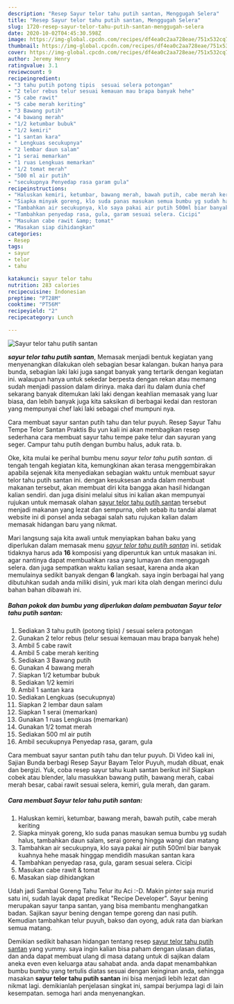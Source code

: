 ```yaml
---
description: "Resep Sayur telor tahu putih santan, Menggugah Selera"
title: "Resep Sayur telor tahu putih santan, Menggugah Selera"
slug: 1720-resep-sayur-telor-tahu-putih-santan-menggugah-selera
date: 2020-10-02T04:45:30.598Z
image: https://img-global.cpcdn.com/recipes/df4ea0c2aa728eae/751x532cq70/sayur-telor-tahu-putih-santan-foto-resep-utama.jpg
thumbnail: https://img-global.cpcdn.com/recipes/df4ea0c2aa728eae/751x532cq70/sayur-telor-tahu-putih-santan-foto-resep-utama.jpg
cover: https://img-global.cpcdn.com/recipes/df4ea0c2aa728eae/751x532cq70/sayur-telor-tahu-putih-santan-foto-resep-utama.jpg
author: Jeremy Henry
ratingvalue: 3.1
reviewcount: 9
recipeingredient:
- "3 tahu putih potong tipis  sesuai selera potongan"
- "2 telor rebus telur sesuai kemauan mau brapa banyak hehe"
- "5 cabe rawit"
- "5 cabe merah keriting"
- "3 Bawang putih"
- "4 bawang merah"
- "1/2 ketumbar bubuk"
- "1/2 kemiri"
- "1 santan kara"
- " Lengkuas secukupnya"
- "2 lembar daun salam"
- "1 serai memarkan"
- "1 ruas Lengkuas memarkan"
- "1/2 tomat merah"
- "500 ml air putih"
- "secukupnya Penyedap rasa garam gula"
recipeinstructions:
- "Haluskan kemiri, ketumbar, bawang merah, bawah putih, cabe merah keriting"
- "Siapka minyak goreng, klo suda panas masukan semua bumbu yg sudah halus, tambahkan daun salam, serai goreng hingga wangi dan matang"
- "Tambahkan air secukupnya, klo saya pakai air putih 500ml biar banyak kuahnya hehe masak hinggap mendidih masukan santan kara"
- "Tambahkan penyedap rasa, gula, garam sesuai selera. Cicipi"
- "Masukan cabe rawit &amp; tomat"
- "Masakan siap dihidangkan"
categories:
- Resep
tags:
- sayur
- telor
- tahu

katakunci: sayur telor tahu 
nutrition: 283 calories
recipecuisine: Indonesian
preptime: "PT28M"
cooktime: "PT56M"
recipeyield: "2"
recipecategory: Lunch

---
```



![Sayur telor tahu putih santan](https://img-global.cpcdn.com/recipes/df4ea0c2aa728eae/751x532cq70/sayur-telor-tahu-putih-santan-foto-resep-utama.jpg)

<b><i>sayur telor tahu putih santan</i></b>, Memasak menjadi bentuk kegiatan yang menyenangkan dilakukan oleh sebagian besar kalangan. bukan hanya para bunda, sebagian laki laki juga sangat banyak yang tertarik dengan kegiatan ini. walaupun hanya untuk sekedar berpesta dengan rekan atau memang sudah menjadi passion dalam dirinya. maka dari itu dalam dunia chef sekarang banyak ditemukan laki laki dengan keahlian memasak yang luar biasa, dan lebih banyak juga kita saksikan di berbagai kedai dan restoran yang mempunyai chef laki laki sebagai chef mumpuni nya.

Cara membuat sayur santan putih tahu dan telur puyuh. Resep Sayur Tahu Tempe Telor Santan Praktis Bu yun kali ini akan membagikan resep sederhana cara membuat sayur tahu tempe pake telur dan sayuran yang seger. Campur tahu putih dengan bumbu halus, aduk rata. b.

Oke, kita mulai ke perihal bumbu menu <i>sayur telor tahu putih santan</i>. di tengah tengah kegiatan kita, kemungkinan akan terasa menggembirakan apabila sejenak kita menyediakan sebagian waktu untuk membuat sayur telor tahu putih santan ini. dengan kesuksesan anda dalam membuat makanan tersebut, akan membuat diri kita bangga akan hasil hidangan kalian sendiri. dan juga disini melalui situs ini kalian akan mempunyai rujukan untuk memasak olahan <u>sayur telor tahu putih santan</u> tersebut menjadi makanan yang lezat dan sempurna, oleh sebab itu tandai alamat website ini di ponsel anda sebagai salah satu rujukan kalian dalam memasak hidangan baru yang nikmat.


Mari langsung saja kita awali untuk menyiapkan bahan baku yang diperlukan dalam memasak menu <u><i>sayur telor tahu putih santan</i></u> ini. setidak tidaknya harus ada <b>16</b> komposisi yang diperuntuk kan untuk masakan ini. agar nantinya dapat membuahkan rasa yang lumayan dan menggugah selera. dan juga sempatkan waktu kalian sesaat, karena anda akan memulainya sedikit banyak dengan <b>6</b> langkah. saya ingin berbagai hal yang dibutuhkan sudah anda miliki disini, yuk mari kita olah dengan merinci dulu bahan bahan dibawah ini.

<!--inarticleads1-->

##### Bahan pokok dan bumbu yang diperlukan dalam pembuatan Sayur telor tahu putih santan:

1. Sediakan 3 tahu putih (potong tipis) / sesuai selera potongan
1. Gunakan 2 telor rebus (telur sesuai kemauan mau brapa banyak hehe)
1. Ambil 5 cabe rawit
1. Ambil 5 cabe merah keriting
1. Sediakan 3 Bawang putih
1. Gunakan 4 bawang merah
1. Siapkan 1/2 ketumbar bubuk
1. Sediakan 1/2 kemiri
1. Ambil 1 santan kara
1. Sediakan  Lengkuas (secukupnya)
1. Siapkan 2 lembar daun salam
1. Siapkan 1 serai (memarkan)
1. Gunakan 1 ruas Lengkuas (memarkan)
1. Gunakan 1/2 tomat merah
1. Sediakan 500 ml air putih
1. Ambil secukupnya Penyedap rasa, garam, gula


Cara membuat sayur santan putih tahu dan telur puyuh. Di Video kali ini, Sajian Bunda berbagi Resep Sayur Bayam Telor Puyuh, mudah dibuat, enak dan bergizi. Yuk, coba resep sayur tahu kuah santan berikut ini! Siapkan cobek atau blender, lalu masukkan bawang putih, bawang merah, cabai merah besar, cabai rawit sesuai selera, kemiri, gula merah, dan garam. 

<!--inarticleads2-->

##### Cara membuat Sayur telor tahu putih santan:

1. Haluskan kemiri, ketumbar, bawang merah, bawah putih, cabe merah keriting
1. Siapka minyak goreng, klo suda panas masukan semua bumbu yg sudah halus, tambahkan daun salam, serai goreng hingga wangi dan matang
1. Tambahkan air secukupnya, klo saya pakai air putih 500ml biar banyak kuahnya hehe masak hinggap mendidih masukan santan kara
1. Tambahkan penyedap rasa, gula, garam sesuai selera. Cicipi
1. Masukan cabe rawit &amp; tomat
1. Masakan siap dihidangkan


Udah jadi Sambal Goreng Tahu Telur itu Aci :-D. Makin pinter saja murid satu ini, sudah layak dapat predikat &#34;Recipe Developer&#34;. Sayur bening merupakan sayur tanpa santan, yang bisa membantu menghangatkan badan. Sajikan sayur bening dengan tempe goreng dan nasi putih. Kemudian tambahkan telur puyuh, bakso dan oyong, aduk rata dan biarkan semua matang. 

Demikian sedikit bahasan hidangan tentang resep <u>sayur telor tahu putih santan</u> yang yummy. saya ingin kalian bisa paham dengan ulasan diatas, dan anda dapat membuat ulang di masa datang untuk di sajikan dalam aneka even even keluarga atau sahabat anda. anda dapat menambahkan bumbu bumbu yang tertulis diatas sesuai dengan keinginan anda, sehingga masakan <b>sayur telor tahu putih santan</b> ini bisa menjadi lebih lezat dan nikmat lagi. demikianlah penjelasan singkat ini, sampai berjumpa lagi di lain kesempatan. semoga hari anda menyenangkan.
